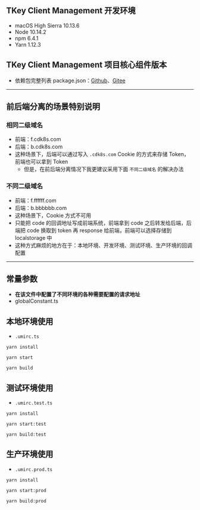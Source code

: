 
## TKey Client Management 开发环境

- macOS High Sierra 10.13.6 
- Node 10.14.2
- npm 6.4.1
- Yarn 1.12.3

## TKey Client Management 项目核心组件版本

- 依赖包完整列表 package.json：[Github](https://github.com/cdk8s/tkey-management-frontend/blob/master/package.json)、[Gitee](https://gitee.com/cdk8s/tkey-management-frontend/blob/master/package.json)

-------------------------------------------------------------------

## 前后端分离的场景特别说明

### 相同二级域名

- 前端：f.cdk8s.com
- 后端：b.cdk8s.com
- 这种场景下，后端可以通过写入 `.cdk8s.com` Cookie 的方式来存储 Token，前端也可以拿到 Token
    - 但是，在前后端分离情况下我更建议采用下面 `不同二级域名` 的解决办法


### 不同二级域名

- 前端：f.ffffff.com
- 后端：b.bbbbbb.com
- 这种场景下，Cookie 方式不可用
- 只能把 code 的回调地址写成前端系统，前端拿到 code 之后转发给后端，后端把 code 换取到 token 再 response 给前端，前端可以选择存储到 localstorage 中
- 这种方式麻烦的地方在于：本地环境、开发环境、测试环境、生产环境的回调配置

-------------------------------------------------------------------

## 常量参数

- **在该文件中配置了不同环境的各种需要配置的请求地址**
- globalConstant.ts

## 本地环境使用

- `.umirc.ts`


```
yarn install

yarn start

yarn build
```


## 测试环境使用

- `.umirc.test.ts`

```
yarn install

yarn start:test

yarn build:test
```


## 生产环境使用

- `.umirc.prod.ts`

```
yarn install

yarn start:prod

yarn build:prod
```














